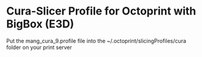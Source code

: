 # Cura-Slicer Profile for Octoprint with BigBox (E3D)

Put the mang_cura_9.profile file into the ~/.octoprint/slicingProfiles/cura folder on your print server
